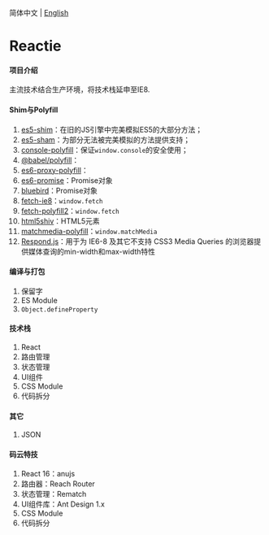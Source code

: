 简体中文 | [English](README.md)

# Reactie

#### 项目介绍
主流技术结合生产环境，将技术栈延申至IE8.


#### Shim与Polyfill

1. <a href="https://github.com/es-shims/es5-shim/" target="_blank">es5-shim</a>：在旧的JS引擎中完美模拟ES5的大部分方法；
1. <a href="https://github.com/es-shims/es5-shim/" target="_blank">es5-sham</a>：为部分无法被完美模拟的方法提供支持；
1. <a href="https://github.com/paulmillr/console-polyfill/" target="_blank">console-polyfill</a>：保证`window.console`的安全使用；
1. <a href="https://babeljs.io/docs/en/babel-polyfill/" target="_blank">@babel/polyfill</a>：
1. <a href="https://github.com/ambit-tsai/es6-proxy-polyfill/" target="_blank">es6-proxy-polyfill</a>：
1. <a href="https://github.com/stefanpenner/es6-promise/" target="_blank">es6-promise</a>：Promise对象
1. <a href="https://github.com/petkaantonov/bluebird/" target="_blank">bluebird</a>：Promise对象
1. <a href="https://github.com/camsong/fetch-ie8/" target="_blank">fetch-ie8</a>：`window.fetch`
1. <a href="https://github.com/RubyLouvre/fetch-polyfill/" target="_blank">fetch-polyfill2</a>：`window.fetch`
1. <a href="https://github.com/aFarkas/html5shiv/" target="_blank">html5shiv</a>：HTML5元素
1. <a href="https://github.com/paulirish/matchMedia.js/" target="_blank">matchmedia-polyfill</a>：`window.matchMedia`
1. <a href="https://github.com/scottjehl/Respond/" target="_blank">Respond.js</a>：用于为 IE6-8 及其它不支持 CSS3 Media Queries 的浏览器提供媒体查询的min-width和max-width特性

#### 编译与打包

1. 保留字
1. ES Module
1. `Object.defineProperty`

#### 技术栈

1. React
1. 路由管理
1. 状态管理
1. UI组件
1. CSS Module
1. 代码拆分

#### 其它
1. JSON

#### 码云特技

1. React 16：anujs
2. 路由器：Reach Router
3. 状态管理：Rematch
4. UI组件库：Ant Design 1.x
5. CSS Module
6. 代码拆分
